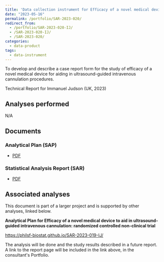 ```yaml
---
title: 'Data collection instrument for Efficacy of a novel medical device to aid in ultrasound-guided intravenous cannulation: randomized controlled non-clinical trial'
date: "2023-05-16"
permalink: /portfolio/SAR-2023-020/
redirect_from:
  - /portfolio/SAR-2023-020-IJ/
  - /SAR-2023-020-IJ/
  - /SAR-2023-020/
categories:
  - data-product
tags:
  - data-instrument
---
```


To develop and describe a case report form for the study of efficacy of a novel medical device for aiding in ultrasound-guided intravenous cannulation procedures.

<!-- Statistical Analysis for Immanuel Judson (UK, 2023) -->
Technical Report for Immanuel Judson (UK, 2023)

## Analyses performed

N/A

## Documents

<!-- The client has requested that this analysis be kept confidential until a future date, determined by the client. -->
<!-- All documents from this consultation are therefore not published online and only the title and year of the analysis will be included in the consultant's Portfolio. -->
<!-- After the agreed date is reached, the documents will be released. -->

<!-- The client has requested that this analysis be kept confidential. -->
<!-- All documents from this consultation are therefore not published online and only the title and year of the analysis will be included in the consultant's Portfolio. -->

### Analytical Plan (SAP)

- [PDF][sap]

### Statistical Analysis Report (SAR)

- [PDF][sar]

## Associated analyses

This document is part of a larger project and is supported by other analyses, linked below.

**Analytical Plan for Efficacy of a novel medical device to aid in ultrasound-guided intravenous cannulation: randomized controlled non-clinical trial**

<https://philsf-biostat.github.io/SAR-2023-019-IJ/>

The analysis will be done and the study results described in a future report.
A link to the report page will be included in the link above, in the consultant's Portfolio.

<!-- --- -->

[sap]: /files/SAP-2023-020-IJ-v01.pdf
[sar]: /files/SAR-2023-020-IJ-v01.pdf
